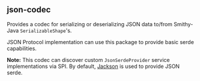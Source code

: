 ## json-codec
Provides a codec for serializing or deserializing JSON data to/from
Smithy-Java `SerializableShape`'s.

JSON Protocol implementation can use this package to provide basic serde capabilities.

**Note:** This codec can discover custom `JsonSerdeProvider` service implementations via SPI. 
By default, [Jackson](https://github.com/FasterXML/jackson) is used to provide JSON serde.
